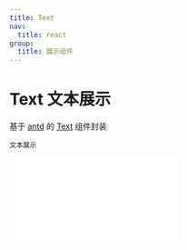 ```yaml
---
title: Text
nav:
  title: react
group:
  title: 展示组件
---
```


# Text 文本展示

基于 <a href="https://ant-design.antgroup.com/index-cn" target="_blank">antd</a> 的 <a href="https://ant-design.antgroup.com/components/typography-cn#typographytext" target="_blank">Text</a> 组件封装

<code src='./Text.tsx'>文本展示</code>

<embed src="../index.md#L16-L20"></embed>
